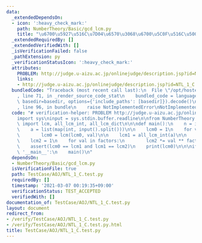 ```yaml
---
data:
  _extendedDependsOn:
  - icon: ':heavy_check_mark:'
    path: NumberTheory/Basic/gcd_lcm.py
    title: "\u6700\u5927\u516C\u7D04\u6570\u3068\u6700\u5C0F\u516C\u500D\u6570"
  _extendedRequiredBy: []
  _extendedVerifiedWith: []
  _isVerificationFailed: false
  _pathExtension: py
  _verificationStatusIcon: ':heavy_check_mark:'
  attributes:
    PROBLEM: http://judge.u-aizu.ac.jp/onlinejudge/description.jsp?id=NTL_1_C
    links:
    - http://judge.u-aizu.ac.jp/onlinejudge/description.jsp?id=NTL_1_C
  bundledCode: "Traceback (most recent call last):\n  File \"/opt/hostedtoolcache/Python/3.10.1/x64/lib/python3.10/site-packages/onlinejudge_verify/documentation/build.py\"\
    , line 71, in _render_source_code_stat\n    bundled_code = language.bundle(stat.path,\
    \ basedir=basedir, options={'include_paths': [basedir]}).decode()\n  File \"/opt/hostedtoolcache/Python/3.10.1/x64/lib/python3.10/site-packages/onlinejudge_verify/languages/python.py\"\
    , line 96, in bundle\n    raise NotImplementedError\nNotImplementedError\n"
  code: "# verification-helper: PROBLEM http://judge.u-aizu.ac.jp/onlinejudge/description.jsp?id=NTL_1_C\n\
    import sys\ninput = sys.stdin.buffer.readline\n\nfrom NumberTheory.Basic.gcd_lcm\
    \ import lcm, all_lcm_int, all_lcm_dict\n\n\ndef main():\n    n = int(input())\n\
    \    a = list(map(int, input().split()))\n\n    lcm0 = 1\n    for val in a:\n\
    \        lcm0 = lcm(lcm0, val)\n\n    lcm1 = all_lcm_int(a)\n\n    factors = all_lcm_dict(a)\n\
    \    lcm2 = 1\n    for val in factors:\n        lcm2 *= val ** factors[val]\n\n\
    \    assert(lcm0 == lcm1 and lcm1 == lcm2)\n    print(lcm0)\n\n\nif __name__ ==\
    \ '__main__':\n    main()\n"
  dependsOn:
  - NumberTheory/Basic/gcd_lcm.py
  isVerificationFile: true
  path: TestCase/AOJ/NTL_1_C.test.py
  requiredBy: []
  timestamp: '2021-03-07 00:19:35+09:00'
  verificationStatus: TEST_ACCEPTED
  verifiedWith: []
documentation_of: TestCase/AOJ/NTL_1_C.test.py
layout: document
redirect_from:
- /verify/TestCase/AOJ/NTL_1_C.test.py
- /verify/TestCase/AOJ/NTL_1_C.test.py.html
title: TestCase/AOJ/NTL_1_C.test.py
---
```

